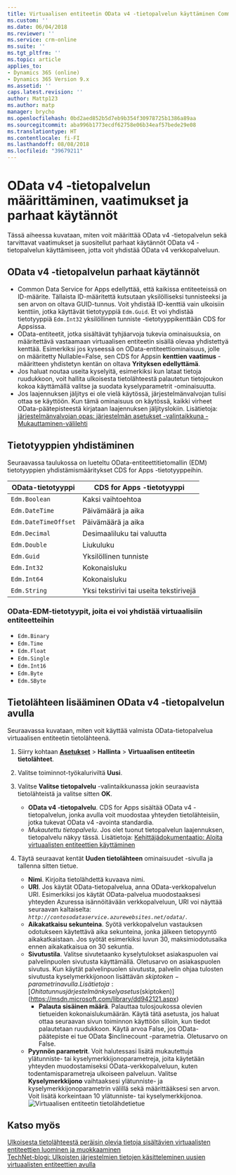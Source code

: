 ```yaml
---
title: Virtuaalisen entiteetin OData v4 -tietopalvelun käyttäminen Common Data Service for Appsissa | MicrosoftDocs
ms.custom: ''
ms.date: 06/04/2018
ms.reviewer: ''
ms.service: crm-online
ms.suite: ''
ms.tgt_pltfrm: ''
ms.topic: article
applies_to:
- Dynamics 365 (online)
- Dynamics 365 Version 9.x
ms.assetid: ''
caps.latest.revision: ''
author: Mattp123
ms.author: matp
manager: brycho
ms.openlocfilehash: 0bd2aed852b5d7eb9b354f30978725b1386a89aa
ms.sourcegitcommit: aba996b1773ecdf62758e06b34eaf57bede29e08
ms.translationtype: HT
ms.contentlocale: fi-FI
ms.lasthandoff: 08/08/2018
ms.locfileid: "39679211"
---
```

# <a name="odata-v4-data-provider-configuration-requirements-and-best-practices"></a>OData v4 -tietopalvelun määrittäminen, vaatimukset ja parhaat käytännöt

Tässä aiheessa kuvataan, miten voit määrittää OData v4 -tietopalvelun sekä tarvittavat vaatimukset ja suositellut parhaat käytännöt OData v4 -tietopalvelun käyttämiseen, jotta voit yhdistää OData v4 verkkopalveluun. 

## <a name="odata-v4-data-provider-best-practices"></a>OData v4 -tietopalvelun parhaat käytännöt

- Common Data Service for Apps edellyttää, että kaikissa entiteeteissä on ID-määrite. Tällaista ID-määritettä kutsutaan yksilölliseksi tunnisteeksi ja sen arvon on oltava GUID-tunnus.  Voit yhdistää ID-kenttiä vain ulkoisiin kenttiin, jotka käyttävät tietotyyppiä `Edm.Guid`.  Et voi yhdistää tietotyyppiä `Edm.Int32` yksilöllinen tunniste -tietotyyppikenttään CDS for Appsissa.
-  OData-entiteetit, jotka sisältävät tyhjäarvoja tukevia ominaisuuksia, on määritettävä vastaamaan virtuaalisen entiteetin sisällä olevaa yhdistettyä kenttää. Esimerkiksi jos kyseessä on OData-entiteettiominaisuus, jolle on määritetty Nullable=False, sen CDS for Appsin **kenttien vaatimus** -määritteen yhdistetyn kentän on oltava **Yrityksen edellyttämä**. 
- Jos haluat noutaa useita kyselyitä, esimerkiksi kun lataat tietoja ruudukkoon, voit hallita ulkoisesta tietolähteestä palautetun tietojoukon kokoa käyttämällä valitse ja suodata kyselyparametrit -ominaisuutta.
- Jos laajennuksen jäljitys ei ole vielä käytössä, järjestelmänvalvojan tulisi ottaa se käyttöön. Kun tämä ominaisuus on käytössä, kaikki virheet OData-päätepisteestä kirjataan laajennuksen jäljityslokiin. Lisätietoja: [järjestelmänvalvojan opas: järjestelmän asetukset -valintaikkuna - Mukauttaminen-välilehti](/dynamics365/customer-engagement/admin/system-settings-dialog-box-customization-tab) 

## <a name="data-type-mapping"></a>Tietotyyppien yhdistäminen

Seuraavassa taulukossa on lueteltu OData-entiteettitietomallin (EDM) tietotyyppien yhdistämismääritykset CDS for Apps -tietotyyppeihin. 

|OData-tietotyyppi|CDS for Apps -tietotyyppi  |
|---------|---------|
|`Edm.Boolean`|Kaksi vaihtoehtoa|
|`Edm.DateTime`|Päivämäärä ja aika|
|`Edm.DateTimeOffset`|Päivämäärä ja aika|
|`Edm.Decimal`|Desimaaliluku tai valuutta|
|`Edm.Double`|Liukuluku|
|`Edm.Guid`|Yksilöllinen tunniste|
|`Edm.Int32`|Kokonaisluku|
|`Edm.Int64`|Kokonaisluku|
|`Edm.String`|Yksi tekstirivi tai useita tekstirivejä|


### <a name="odata-edm-data-types-that-are-not-supported-for-mapping-with-virtual-entities"></a>OData-EDM-tietotyypit, joita ei voi yhdistää virtuaalisiin entiteetteihin 

- `Edm.Binary `
- `Edm.Time` 
- `Edm.Float `
- `Edm.Single` 
- `Edm.Int16` 
- `Edm.Byte` 
- `Edm.SByte`

 
## <a name="add-a-data-source-using-the-odata-v4-data-provider"></a>Tietolähteen lisääminen OData v4 -tietopalvelun avulla

Seuraavassa kuvataan, miten voit käyttää valmista OData-tietopalvelua virtuaalisen entiteetin tietolähteenä.   
  
1. Siirry kohtaan **[Asetukset](../model-driven-apps/advanced-navigation.md#settings)** > **Hallinta** > **Virtuaalisen entiteetin tietolähteet**.  
1. Valitse toiminnot-työkaluriviltä **Uusi**.  
1. Valitse **Valitse tietopalvelu** -valintaikkunassa jokin seuraavista tietolähteistä ja valitse sitten **OK**.  
  
    - **OData v4 -tietopalvelu**. CDS for Apps sisältää OData v4 -tietopalvelun, jonka avulla voit muodostaa yhteyden tietolähteisiin, jotka tukevat OData v4 -avointa standardia.  
    - *Mukautettu tietopalvelu*. Jos olet tuonut tietopalvelun laajennuksen, tietopalvelu näkyy tässä. Lisätietoja: [Kehittäjädokumentaatio: Aloita virtuaalisten entiteettien käyttäminen](/dynamics365/customer-engagement/developer/virtual-entities/get-started-ve)  
    
1. Täytä seuraavat kentät **Uuden tietolähteen** ominaisuudet -sivulla ja tallenna sitten tietue.  
  
    - **Nimi**. Kirjoita tietolähdettä kuvaava nimi.  
    - **URI**. Jos käytät OData-tietopalvelua, anna OData-verkkopalvelun URI. Esimerkiksi jos käytät OData-palvelua muodostaaksesi yhteyden Azuressa isännöitävään verkkopalveluun, URI voi näyttää seuraavan kaltaiselta: *`http://contosodataservice.azurewebsites.net/odata/`*.  
    - **Aikakatkaisu sekunteina**. Syötä verkkopalvelun vastauksen odotukseen käytettävä aika sekunteina, jonka jälkeen tietopyyntö aikakatkaistaan. Jos syötät esimerkiksi luvun 30, maksimiodotusaika ennen aikakatkaisua on 30 sekuntia.  
    - **Sivutustila**. Valitse sivutetaanko kyselytulokset asiakaspuolen vai palvelinpuolen sivutusta käyttämällä. Oletusarvo on asiakaspuolen sivutus. Kun käytät palvelinpuolen sivutusta, palvelin ohjaa tulosten sivutusta kyselymerkkijonoon lisättävän $skiptoken-parametrin avulla. Lisätietoja: [Ohita tunnusjärjestelmän kyselyasetus ($skiptoken)](https://msdn.microsoft.com/library/dd942121.aspx)  
        -  **Palauta sisäinen määrä**. Palauttaa tulosjoukossa olevien tietueiden kokonaislukumäärän. Käytä tätä asetusta, jos haluat ottaa seuraavan sivun toiminnon käyttöön silloin, kun tiedot palautetaan ruudukkoon. Käytä arvoa False, jos OData-päätepiste ei tue OData $inclinecount -parametria. Oletusarvo on False.
    - **Pyynnön parametrit**. Voit halutessasi lisätä mukautettuja ylätunniste- tai kyselymerkkijonoparametreja, joita käytetään yhteyden muodostamiseksi OData-verkkopalveluun, kuten todentamisparametreja ulkoiseen palveluun. Valitse **Kyselymerkkijono** vaihtaaksesi ylätunniste- ja kyselymerkkijonoparametrin välillä sekä määrittääksesi sen arvon. Voit lisätä korkeintaan 10 ylätunniste- tai kyselymerkkijonoa. 
        ![Virtuaalisen entiteetin tietolähdetietue](media/virtual-entity-data-source.png) 


## <a name="see-also"></a>Katso myös  

[Ulkoisesta tietolähteestä peräisin olevia tietoja sisältävien virtuaalisten entiteettien luominen ja muokkaaminen](create-edit-virtual-entities.md) <br/>
[TechNet-blogi: Ulkoisten järjestelmien tietojen käsitteleminen uusien virtuaalisten entiteettien avulla](https://blogs.technet.microsoft.com/lystavlen/2017/09/08/virtual-entities/)
